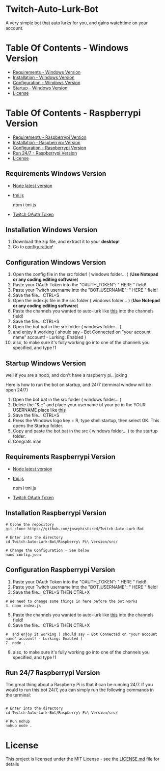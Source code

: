 # Twitch-Auto-Lurk-Bot

A very simple bot that auto lurks for you, and gains watchtime on your account.

# Table Of Contents - Windows Version
* [Requirements - Windows Version](#requirements-windows-version)
* [Installation - Windows Version](#installation-windows-version)
* [Configuration - Windows Version](#configuration-windows-version)
* [Startup - Windows Version](#startup-windows-version)
* [License](#license)

# Table Of Contents - Raspberrypi Version
* [Requirements - Raspberrypi Version](#requirements-raspberrypi-version)
* [Installation - Raspberrypi Version](#installation-raspberrypi-version)
* [Configuration - Raspberrypi Version](#configuration-raspberrypi-version)
* [Run 24/7 - Raspberrypi Version](#run-247-raspberrypi-version)
* [License](#license)

## Requirements Windows Version

- [Node latest version](https://nodejs.org/en/download/)
- [tmi.js](https://tmijs.com)

  npm i tmi.js
- [Twitch OAuth Token](https://twitchapps.com/tmi/)

## Installation Windows Version

  1. Download the zip file, and extract it to your **desktop**! 
  2. Go to [configuration](#configuration-windows-version)!
  
## Configuration Windows Version

  1. Open the config file in the src folder! ( windows folder... ) (**Use Notepad or any coding editing software**)
  2. Paste your OAuth Token into the "OAUTH_TOKEN": " HERE " field!
  3. Paste your Twitch username into the "BOT_USERNAME": " HERE " field!
  4. Save the file... CTRL+S
  5. Open the index.js file in the src folder ( windows folder... ) (**Use Notepad or any coding editing software**)
  6. Paste the channels you wanted to auto-lurk like [this](https://ibb.co/vdBn4NX) into the channels field!
  7. Save the file... CTRL+S
  8. Open the bot.bat in the src folder ( windows folder... )
  9. and enjoy it working ( should say - Bot Connected on "your account name" account! - Lurking: Enabled )
  10. also, to make sure it's fully working go into one of the channels you specified, and type !1 
  
## Startup Windows Version

  well if you are a noob, and don't have a raspberry pi.. joking
  
  Here is how to run the bot on startup, and 24/7 (terminal window will be open 24/7)
  
  1. Open the bot.bat in the src folder ( windows folder... )
  2. Delete the "& ::" and place your username of your pc in the YOUR USERNAME place like [this](https://ibb.co/Qp0b3K7)
  3. Save the file... CTRL+S
  4. Press the Windows logo key + R, type shell:startup, then select OK. This opens the Startup folder.
  5. Copy and paste the bot.bat in the src ( windows folder... ) to the startup folder.
  6. Congrats man
  
## Requirements Raspberrypi Version

- [Node latest version](https://nodejs.org/en/download/)
- [tmi.js](https://tmijs.com)

  npm i tmi.js
- [Twitch OAuth Token](https://twitchapps.com/tmi/)

## Installation Raspberrypi Version

```
# Clone the repository
git clone https://github.com/josephistired/Twitch-Auto-Lurk-Bot

# Enter into the directory
cd Twitch-Auto-Lurk-Bot/Raspberry\ Pi\ Version/src/

# Change the Configuration - See below
nano config.json

```

## Configuration Raspberrypi Version

  1. Paste your OAuth Token into the "OAUTH_TOKEN": " HERE " field!
  2. Paste your Twitch username into the "BOT_USERNAME": " HERE " field!
  3. Save the file... CTRL+S THEN CTRL+X
  ```
  # We need to change some things in here before the bot works
  4. nano index.js
  
  ```
  5. Paste the channels you wanted to auto-lurk like [this](https://ibb.co/vdBn4NX) into the channels field!
  6. Save the file... CTRL+S THEN CTRL+X
  ```
  #  and enjoy it working ( should say - Bot Connected on "your account name" account! - Lurking: Enabled )
  7. node .
  
  ```
  8. also, to make sure it's fully working go into one of the channels you specified, and type !1 

## Run 24/7 Raspberrypi Version

The great thing about a Raspberry Pi is that it can be running 24/7. If you would to run this bot 24/7, you can simply run the following commands in the terminal:

```

# Enter into the directory
cd Twitch-Auto-Lurk-Bot/Raspberry\ Pi\ Version/src/

# Run nohup
nohup node .

```

# License 

This project is licensed under the MIT License - see the [LICENSE.md](LICENSE) file for details
